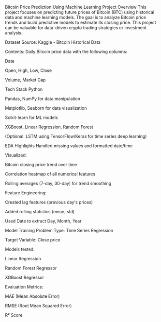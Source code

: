 Bitcoin Price Prediction Using Machine Learning
Project Overview
This project focuses on predicting future prices of Bitcoin (BTC) using historical data and machine learning models. The goal is to analyze Bitcoin price trends and build predictive models to estimate its closing price. This project can be valuable for data-driven crypto trading strategies or investment analysis.

 Dataset
Source: Kaggle - Bitcoin Historical Data

Contents: Daily Bitcoin price data with the following columns:

Date

Open, High, Low, Close

Volume, Market Cap

 Tech Stack
Python

Pandas, NumPy for data manipulation

Matplotlib, Seaborn for data visualization

Scikit-learn for ML models

XGBoost, Linear Regression, Random Forest

(Optional: LSTM using TensorFlow/Keras for time series deep learning)

 EDA Highlights
Handled missing values and formatted date/time

Visualized:

Bitcoin closing price trend over time

Correlation heatmap of all numerical features

Rolling averages (7-day, 30-day) for trend smoothing

Feature Engineering:

Created lag features (previous day's prices)

Added rolling statistics (mean, std)

Used Date to extract Day, Month, Year

 Model Training
Problem Type: Time Series Regression

Target Variable: Close price

Models tested:

Linear Regression

Random Forest Regressor

XGBoost Regressor

Evaluation Metrics:

MAE (Mean Absolute Error)

RMSE (Root Mean Squared Error)

R² Score
